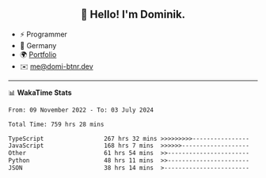 <h2 align="center">👋 Hello! I'm Dominik.</h2>

- ⚡ Programmer
- 📍 Germany
- 🌍 [Portfolio](https://domi-btnr.dev)
- ✉️ [me@domi-btnr.dev](mailto://me@domi-btnr.dev)

---
📊 **WakaTime Stats**
<!--START_SECTION:waka-->

```txt
From: 09 November 2022 - To: 03 July 2024

Total Time: 759 hrs 28 mins

TypeScript                 267 hrs 32 mins >>>>>>>>>----------------   35.23 %
JavaScript                 168 hrs 7 mins  >>>>>>-------------------   22.14 %
Other                      61 hrs 54 mins  >>-----------------------   08.15 %
Python                     48 hrs 11 mins  >>-----------------------   06.35 %
JSON                       38 hrs 14 mins  >------------------------   05.03 %
```

<!--END_SECTION:waka-->
